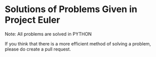 # Solutions of Problems Given in Project Euler

Note: All problems are solved in PYTHON

If you think that there is a more efficient method of solving a problem, please do create a pull request.
